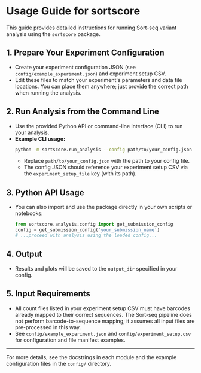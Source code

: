 # Usage Guide for sortscore

This guide provides detailed instructions for running Sort-seq variant analysis using the `sortscore` package.

## 1. Prepare Your Experiment Configuration
- Create your experiment configuration JSON (see `config/example_experiment.json`) and experiment setup CSV.
- Edit these files to match your experiment's parameters and data file locations. You can place them anywhere; just provide the correct path when running the analysis.

## 2. Run Analysis from the Command Line
- Use the provided Python API or command-line interface (CLI) to run your analysis.
- **Example CLI usage:**
  ```bash
  python -m sortscore.run_analysis --config path/to/your_config.json
  ```
  - Replace `path/to/your_config.json` with the path to your config file.
  - The config JSON should reference your experiment setup CSV via the `experiment_setup_file` key (with its path).

## 3. Python API Usage
- You can also import and use the package directly in your own scripts or notebooks:
  ```python
  from sortscore.analysis.config import get_submission_config
  config = get_submission_config('your_submission_name')
  # ...proceed with analysis using the loaded config...
  ```

## 4. Output
- Results and plots will be saved to the `output_dir` specified in your config.

## 5. Input Requirements
- All count files listed in your experiment setup CSV must have barcodes already mapped to their correct sequences. The Sort-seq pipeline does not perform barcode-to-sequence mapping; it assumes all input files are pre-processed in this way.
- See `config/example_experiment.json` and `config/experiment_setup.csv` for configuration and file manifest examples.

---

For more details, see the docstrings in each module and the example configuration files in the `config/` directory.
